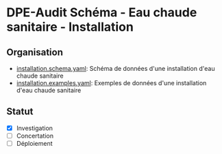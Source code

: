 # DPE-Audit Schéma - Eau chaude sanitaire - Installation

## Organisation

- [installation.schema.yaml](./installation.schema.yaml): Schéma de données d'une installation d'eau chaude sanitaire
- [installation.examples.yaml](./installation.example.yaml): Exemples de données d'une installation d'eau chaude sanitaire

## Statut

- [x] Investigation
- [ ] Concertation
- [ ] Déploiement
